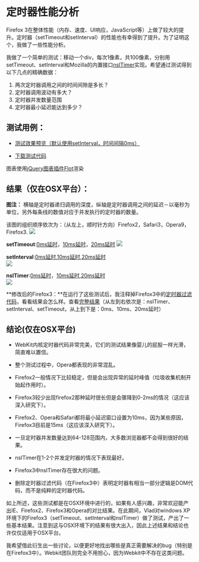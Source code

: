 # 定时器性能分析

Firefox 3在整体性能（内存、速度、UI响应，JavaScript等）上做了较大的提升。定时器（setTimeout和setInterval）的性能也有幸得到了提升。为了证明这个，我做了一些性能分析。

我做了一个简单的测试：移动一个div，每次1像素，共100像素，分别用setTimeout、setInterval和Mozilla的内置接口[nsITimer](http://www.xulplanet.com/references/xpcomref/ifaces/nsITimer.html)实现。希望通过测试得到以下几点的精确数据：


1. 两次定时器调用之间的时间间隙是多长？
2. 定时器调用波动有多大？
3. 定时器并发数量范围
4. 定时器最小延迟能达到多少？

## 测试用例：

* [测试效果预览（默认使用setInterval，时间间隔0ms）](http://ejohn.org/apps/timers/)

* [下载测试代码](http://ejohn.org/files/timers.zip)

图表使用[jQuery图表插件Flot](https://code.google.com/p/flot/)渲染 

## 结果（仅在OSX平台）：

**图注：** 横轴是定时器递归调用的深度，纵轴是定时器调用之间的延迟－以毫秒为单位，另外每条线的数值对应于并发执行的定时器的数量。

该图的组织顺序依次为：（从左上，顺时针方向）Firefox2，Safari3，Opera9，Firefox3.
![](http://i1.wp.com/ejohn.org/files/timers.png)

**setTimeout**:[0ms延时](http://ejohn.org/files/timers-0.png)，[10ms延时](http://ejohn.org/files/timers-10.png)，[20ms延时](http://ejohn.org/files/timers-20.png)
![](http://i2.wp.com/ejohn.org/files/intervals.png)

**setInterval**:[0ms延时](http://ejohn.org/files/intervals-0.png),[10ms延时](http://ejohn.org/files/intervals-10.png),[20ms延时](http://ejohn.org/files/intervals-20.png)  
![](http://i0.wp.com/ejohn.org/files/nsitimer.png)  

**nsITimer**:[0ms延时](http://ejohn.org/files/nsitimer-0.png)，[10ms延时](http://ejohn.org/files/nsitimer-10.png),[20ms延时](http://ejohn.org/files/nsitimer-20.png)  
![](http://i0.wp.com/ejohn.org/files/timerfilter-sm.png)  


**修改后的Firefox3：**在运行了这些测试后，我注释掉Firefox3中的[定时器过滤代码](http://lxr.mozilla.org/seamonkey/source/xpcom/threads/TimerThread.cpp#179)，看看结果会怎么样。查看[完整结果](http://ejohn.org/files/timerfilter.png)（从左到右依次是：nsITimer、setInterval、setTimeout，从上到下是：0ms、10ms、20ms延时）

## 结论(仅在OSX平台)

* WebKit内核定时器代码非常完美，它们的测试结果像婴儿的屁股一样光滑，简直难以置信。
    
* 整个测试过程中，Opera都表现的非常混乱。
    
* Firefox2一般情况下比较稳定，但是会出现异常的延时峰值（垃圾收集机制开始起作用时）。
     
* Firefox3较少出现firefox2那种延时很长但是会骤降到0-2ms的情况（这应该深入研究下）。
    
* Firefox2、Opera和Safari都将最小延迟窗口设置为10ms，因为某些原因，Firefox3目前是15ms（这应该深入研究下）。
    
* 一旦定时器并发数量达到64-128范围内，大多数浏览器都不会得到很好的结果。
    
* nsITimer在1-2个并发定时器的情况下表现最好。
    
* Firefox3中nsITimer存在很大的问题。
    
* 删除定时器过滤代码（在Firefox3中）表明定时器有相当一部分逻辑是DOM代码，而不是纯粹的定时器代码。

如上所述，这些测试都是在OSX环境中进行的，如果有人感兴趣，非常欢迎能产出IE、Firefox2、Firefox3和Opera的对比结果。在此期间，Vlad对windows XP环境下的Firefox3（setTimeout、setInterval和nsITimer）做了测试，产出了一些基本结果。注意到这与OSX环境下的结果有很大出入，因此上述结果和结论也许仅仅适用于OSX平台。

我希望借此衍生出一些讨论，以便更好地找出哪些是真正需要解决的bug（特别是在Firefox3中）。Webkit团队则完全不用担心，因为Webkit中不存在这类问题。  
